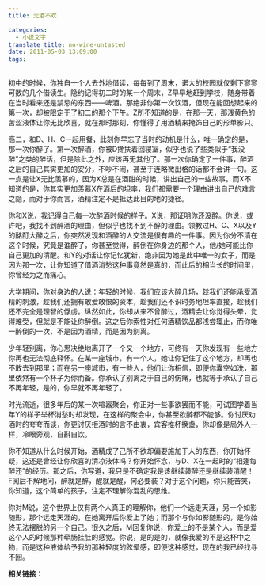 ```yaml
---
title: 无酒不欢

categories:
  - 小说文字
translate_title: no-wine-untasted
date: 2011-05-03 13:09:00
tags:
---
```


初中的时候，你独自一个人去外地借读，每每到了周末，诺大的校园就仅剩下寥寥可数的几个借读生。隐约记得初二时的某一个周末，Z早早地赶到学校，随身带着在当时看来还是禁忌的东西——啤酒。那绝非你第一次饮酒，但现在能回想起来的第一次，却被限定于了初二的那个下午。Z所不知道的是，在那一天，那浅黄色的苦涩液体让你无比欣喜，就在那时那刻，你懂得了用酒精来掩饰自己的形单影只。

高二，和D、H、C一起用餐，此刻你早忘了当时的动机是什么，唯一确定的是，那一次你醉了。第一次醉酒，你被D搀扶着回寝室，似乎也说了些类似于“我没醉”之类的醉话，但是除此之外，应该再无其他了。那一次你确定了一件事，醉酒之后的自己其实更加的安分，不吵不闹，甚至于连略微出格的话都不会讲一句。这一点是让X无比羡慕的，因为X总是在酒酣的时候，讲出自己的一些故事。而X不知道的是，你其实更加羡慕X在酒后的坦率，我们都需要一个理由讲出自己的难言之隐，而对于你而言，酒精注定不是抵达此目的地的捷径。

你和X说，我记得自己每一次醉酒时候的样子。X说，那证明你还没醉。你说，或许吧，我找不到醉酒的理由，但似乎也找不到不醉的理由。领教过H、C、X以及Y的酩酊大醉之后，你突然发现和酒醉的人交流是很有趣的一件事。因为你分不清在这个时候，究竟是谁醉了，你甚至觉得，醉倒在你身边的那个人，他/她可能比你自己更加的清醒。和Y的对话让你记忆犹新，绝非因为她是此中唯一的女子，而是因为那一次，让你知道了借酒消愁这种事竟然是真的，而此后的相当长的时间里，你曾经为之而痛心。

大学期间，你对身边的人说：年轻的时候，我们应该大醉几场，趁我们还能承受酒精的刺激，趁我们还拥有敢爱敢恨的资本，趁我们还不识时务地坦率直接，趁我们还不完全是理智的俘虏。纵然如此，你却从来不曾醉过，酒精会让你觉得头晕，觉得难受，但就是不能让你醉倒。这之后你索性对任何酒精饮品都浅尝辄止，而你唯一醉倒的一次，不是因为酒精，而是因为别离。

少年轻别离，你心思决绝地离开了一个又一个地方，可终有一天你发现有一些地方你再也无法彻底释怀。在某一座城市，有一个人，她让你记住了这个地方，却再也不敢去到那里；而在另一座城市，有一些人，他们让你相信，即便你囊空如洗，那里依然有一个杯子为你而备。你承认了别离之于自己的伤痛，也就等于承认了自己不再年轻，是的，你早就不再年轻了。

时光流逝，很多年后的某一次喧嚣聚会，你正对一些事欲罢而不能，可试图学着当年Y的样子举杯消愁时却发现，在这样的聚会中，你甚至欲醉都不能够。你讨厌劝酒时的夸夸而谈，你更讨厌拒酒时的言不由衷，宾客推杯换盏，你却像是局外人一样，冷眼旁观，自斟自饮。

你不知道从什么时候开始，酒精成了己所不欲却偏要施加于人的东西，你开始怀疑，这还是曾经让你欣喜的清凉液体吗？你开始怀念，与D、X在一起时的“相逢每醉还”的经历。那之后，你写道，我只是不确定我是该继续装醉还是继续装清醒！F阅后不解地问，醉就是醉，醒就是醒，何必要装？对于这个问题，你只能苦笑，你知道，这个简单的孩子，注定不理解你混乱的思维。

你对M说，这个世界上仅有两个人真正的理解你，他们一个远走天涯，另一个如影随形，那个远走天涯的，在她离开后你爱上了她；而那个与你如影随形的，是你始终无法摆脱的另一个自己。很久之后，M回复你说，你爱上的不是某个人，而是爱这个人的时候那种牵肠挂肚的感觉。你说，是的是的，就像我爱的不是这杯中之物，而是这种液体给予我的那种轻度的眩晕感，即便这种感觉，现在的我已经找寻不回。

**相关链接：**
